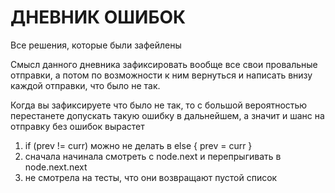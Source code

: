 # ДНЕВНИК ОШИБОК
Все решения, которые были зафейлены

Смысл данного дневника зафиксировать вообще все свои провальные отправки, а потом по возможности к ним вернуться и написать внизу каждой отправки, что было не так.

Когда вы зафиксируете что было не так, то с большой вероятностью перестанете допускать такую ошибку в дальнейшем, а значит и шанс на отправку без ошибок вырастет

1. if (prev != curr) можно не делать в else { prev = curr }
2. сначала начинала смотреть с node.next и перепрыгивать в node.next.next
3. не смотрела на тесты, что они возвращают пустой список
 